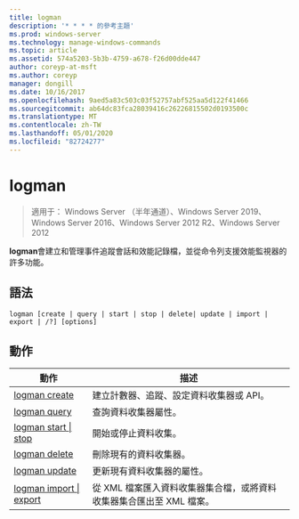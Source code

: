 ```yaml
---
title: logman
description: '* * * * 的參考主題'
ms.prod: windows-server
ms.technology: manage-windows-commands
ms.topic: article
ms.assetid: 574a5203-5b3b-4759-a678-f26d00dde447
author: coreyp-at-msft
ms.author: coreyp
manager: dongill
ms.date: 10/16/2017
ms.openlocfilehash: 9aed5a83c503c03f52757abf525aa5d122f41466
ms.sourcegitcommit: ab64dc83fca28039416c26226815502d0193500c
ms.translationtype: MT
ms.contentlocale: zh-TW
ms.lasthandoff: 05/01/2020
ms.locfileid: "82724277"
---
```

# <a name="logman"></a>logman

> 適用于： Windows Server （半年通道）、Windows Server 2019、Windows Server 2016、Windows Server 2012 R2、Windows Server 2012

**logman**會建立和管理事件追蹤會話和效能記錄檔，並從命令列支援效能監視器的許多功能。
## <a name="syntax"></a>語法
```
logman [create | query | start | stop | delete| update | import | export | /?] [options]
```
## <a name="actions"></a>動作
|動作|描述|
|-----|--------|
|[logman create](logman-create.md)|建立計數器、追蹤、設定資料收集器或 API。|
|[logman query](logman-query.md)|查詢資料收集器屬性。|
|[logman start &#124; stop](logman-start-stop.md)|開始或停止資料收集。|
|[logman delete](logman-delete.md)|刪除現有的資料收集器。|
|[logman update](logman-update.md)|更新現有資料收集器的屬性。|
|[logman import &#124; export](logman-import-export.md)|從 XML 檔案匯入資料收集器集合檔，或將資料收集器集合匯出至 XML 檔案。|

